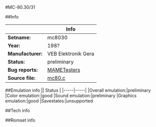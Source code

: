 #MC-80.30/31

##Info

||Info|
|-----|-----|
|**Setname:**|mc8030
|**Year:**|198?
|**Manufacturer:**|VEB Elektronik Gera
|**Status:**|preliminary
|**Bug reports:**|[MAMETesters](http://mametesters.org/view_all_set.php?type=1&temporary=y&search=mc80.c)
|**Source file:**|[mc80.c](https://github.com/mamedev/mame/blob/master/src/mess/drivers/mc80.c)

##Emulation info
|| Status |
|-----|-----|
|Overall emulation:|preliminary
|Color emulation:|good
|Sound emulation:|preliminary
|Graphics emulation:|good
|Savestates:|unsupported

##Tech info

##Romset info

<!--- START OF EDITED COMMENT DO NOT TOUCH TEXT ABOVE-->
